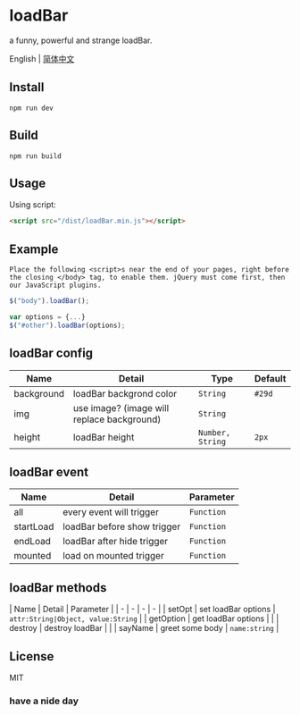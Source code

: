 # loadBar

a funny, powerful and strange loadBar.

English | [简体中文](./README.md)

## Install
```
npm run dev
```

## Build
```
npm run build
```

## Usage

Using script:

```html
<script src="/dist/loadBar.min.js"></script>
```

## Example

`Place the following <script>s near the end of your pages, right before the closing </body> tag, to enable them. jQuery must come first, then our JavaScript plugins.`

```js
$("body").loadBar();

var options = {...}
$("#other").loadBar(options);
```

## loadBar config
| Name | Detail | Type | Default |
| - | - | - | - |
| background | loadBar backgrond color | `String` | `#29d` |
| img | use image? (image will replace background) | `String` |  |
| height | loadBar height | `Number, String` | `2px` |

## loadBar event
| Name | Detail | Parameter |
| - | - | - |
| all | every event will trigger | `Function` |
| startLoad | loadBar before show trigger | `Function` |
| endLoad | loadBar after hide trigger | `Function` |
| mounted | load on mounted trigger | `Function` |

## loadBar methods
| Name | Detail | Parameter |
| - | - | - | - |
| setOpt | set loadBar options | `attr:String|Object, value:String` |
| getOption | get loadBar options | |
| destroy | destroy loadBar | |
| sayName | greet some body | `name:string` |

## License

MIT

### have a nide day